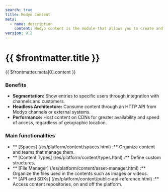 ```yaml
---
search: true
title: Modyo Content
meta:
  - name: description
    content: Modyo content is the module that allows you to create and manage dynamic content repositories called spaces. In a space you can create posts, segmented by content types. The type of content defines the basic structure, with its requirements and validations to publish an entry.
version: 9.2
---
```


# {{ $frontmatter.title }}

{{ $frontmatter.meta[0].content }}

### Benefits
- **Segmentation:** Show entries to specific users through integration with channels and customers.
- **Headless Architecture:** Consume content through an HTTP API from Modyo channels or external systems.
- **Performance:** Host content on CDNs for greater availability and speed of access, regardless of geographic location.

### Main functionalities

- ** [Spaces] (/es/platform/content/spaces.html) :** Organize content and teams that manage them.
- ** [Content Types] (/es/platform/content/types.html) :** Define custom structures.
- ** [File Manager] (/es/platform/content/asset-manager.html) :** Organize the files used in the contents such as images or videos.
- ** [API and SDKs] (/es/platform/content/public-api-reference.html) :** Access content repositories, on and off the platform.
